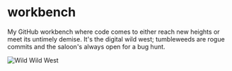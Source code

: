 # workbench

My GitHub workbench where code comes to either reach new heights or meet its untimely demise. It's the digital wild west; tumbleweeds are rogue commits and the saloon's always open for a bug hunt.

![Wild Wild West](https://images.pexels.com/photos/7359364/pexels-photo-7359364.jpeg?auto=compress&cs=tinysrgb&w=1260&h=750&dpr=2)
